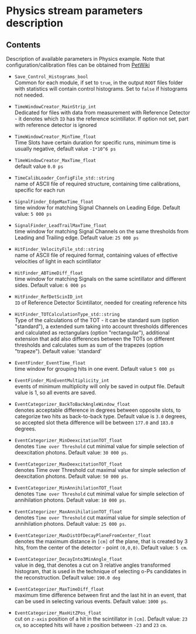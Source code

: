 # Physics stream parameters description

## Contents
Description of available parameters in Physics example. Note that configuration/calibration files can be obtained from [PetWiki](http://koza.if.uj.edu.pl/petwiki/index.php/Default_settings_and_parameters_used_in_the_analyses)

- `Save_Control_Histograms_bool`  
Common for each module, if set to `true`, in the output `ROOT` files folder with statistics will contain control histograms. Set to `false` if histograms not needed.

- `TimeWindowCreator_MainStrip_int`  
Dedicated for files with data from measurement with Reference Detector - it denotes which `ID` has the reference scintillator. If option not set, part with reference detector is ignored

- `TimeWindowCreator_MinTime_float`  
Time Slots have certain duration for specific runs, minimum time is usually negative, default value `-1*10^6 ps`

- `TimeWindowCreator_MaxTime_float`  
default value `0.0 ps`

- `TimeCalibLoader_ConfigFile_std::string`  
name of ASCII file of required structure, containing time calibrations, specific for each run

- `SignalFinder_EdgeMaxTime_float`  
time window for matching Signal Channels on Leading Edge. Default value: `5 000 ps`

- `SignalFinder_LeadTrailMaxTime_float`  
time window for matching Signal Channels on the same thresholds from Leading and Trailing edge. Default value: `25 000 ps`

- `HitFinder_VelocityFile_std::string`  
name of ASCII file of required format, containing values of effective velocities of light in each scintillator

- `HitFinder_ABTimeDiff_float`  
time window for matching Signals on the same scintillator and different sides. Default value: `6 000 ps`

- `HitFinder_RefDetScinID_int`  
`ID` of Reference Detector Scintillator, needed for creating reference hits

- `HitFinder_TOTCalculationType_std::string`  
Type of the calculations of the TOT - it can be standard sum (option "standard"), a extended sum taking into account thresholds differences and calculated as rectangulars (option "rectangular"), additional extension that add also differences between the TOTs on different thresholds and calculates sum as sum of the trapezes (option "trapeze"). Default value: 'standard'

- `EventFinder_EventTime_float`  
time window for grouping hits in one event. Default value `5 000 ps`

- `EventFinder_MinEventMultiplicity_int`  
events of minimum multiplicity will only be saved in output file. Default value is 1, so all events are saved.

- `EventCategorizer_BackToBackAngleWindow_float`  
denotes acceptable difference in degrees between opposite slots, to categorize two hits as back-to-back type. Default value is `3.0` degrees, so accepted slot theta difference will be between `177.0` and `183.0` degrees.

- `EventCategorizer_MinDeexcitationTOT_float`  
denotes `Time over Threshold` cut minimal value for simple selection of deexcitation photons. Default value: `30 000 ps`.

- `EventCategorizer_MaxDeexcitationTOT_float`  
denotes Time over Threshold cut maximal value for simple selection of deexcitation photons. Default value: `50 000 ps`.

- `EventCategorizer_MinAnnihilationTOT_float`  
denotes `Time over Threshold` cut minimal value for simple selection of annihilation photons. Default value: `10 000 ps`.

- `EventCategorizer_MaxAnnihilationTOT_float`  
denotes `Time over Threshold` cut maximal value for simple selection of annihilation photons. Default value: `25 000 ps`.

- `EventCategorizer_MaxDistOfDecayPlaneFromCenter_float`  
denotes the maximum distance in `[cm]` of the plane, that is created by 3 hits, from the center of the detector - point `(0,0,0)`. Default value: `5 cm`.

- `EventCategorizer_DecayInto3MinAngle_float`  
value in deg, that denotes a cut on 3 relative angles transformed histogram, that is used in the technique of selecting o-Ps candidates in the reconstruction. Default value: `190.0 deg`

- `EventCategorizer_MaxTimeDiff_float`  
maximum time difference between first and the last hit in an event, that can be used in selecting various events. Default value: `1000 ps`.

- `EventCategorizer_MaxHitZPos_float`  
cut on `z-axis` position of a hit in the scintillator in `[cm]`. Default value: `23 cm`, so accepted hits will have `z` position between `-23` and `23` `cm`.
